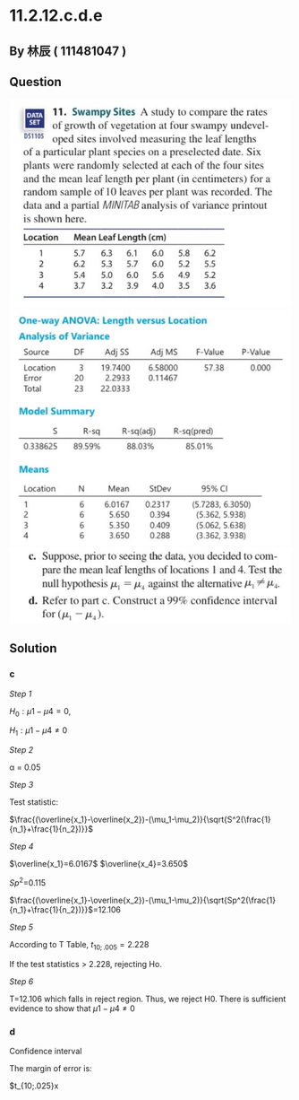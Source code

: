 # 11.2.12.c.d.e

## By 林辰 ( 111481047 )

## Question

![image](https://github.com/HWTeng-Course/202402-Statistics/blob/main/Images/S__41779227%20-%20%E8%A4%87%E8%A3%BD.jpg)
![image](https://github.com/HWTeng-Course/202402-Statistics/blob/main/Images/S__41779228.jpg)
![image](https://github.com/HWTeng-Course/202402-Statistics/blob/main/Images/S__41779229.jpg)
## Solution
### c

*Step 1*

$H_0: μ1 - μ4 = 0$,

$H_1: μ1 - μ4 ≠ 0$

*Step 2*

α = 0.05

*Step 3*

Test statistic:

$\frac{(\overline{x_1}-\overline{x_2})-(\mu_1-\mu_2)}{\sqrt{S^2(\frac{1}{n_1}+\frac{1}{n_2})}}$

*Step 4*

$\overline{x_1}=6.0167$     $\overline{x_4}=3.650$

${Sp^2}$=0.115

$\frac{(\overline{x_1}-\overline{x_2})-(\mu_1-\mu_2)}{\sqrt{Sp^2(\frac{1}{n_1}+\frac{1}{n_2})}}$=12.106

*Step 5*

According to T Table, $t_{10;.005} = 2.228$ 

If the test statistics > 2.228, rejecting Ho.

*Step 6*

T=12.106 which falls in reject region. Thus, we reject H0. There is sufficient evidence to show that $μ1 - μ4 ≠ 0$

### d
Confidence interval

The margin of error is:

 $t_{10;.025}x







